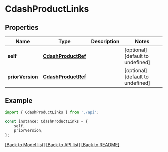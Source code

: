 # CdashProductLinks


## Properties

Name | Type | Description | Notes
------------ | ------------- | ------------- | -------------
**self** | [**CdashProductRef**](CdashProductRef.md) |  | [optional] [default to undefined]
**priorVersion** | [**CdashProductRef**](CdashProductRef.md) |  | [optional] [default to undefined]

## Example

```typescript
import { CdashProductLinks } from './api';

const instance: CdashProductLinks = {
    self,
    priorVersion,
};
```

[[Back to Model list]](../README.md#documentation-for-models) [[Back to API list]](../README.md#documentation-for-api-endpoints) [[Back to README]](../README.md)
